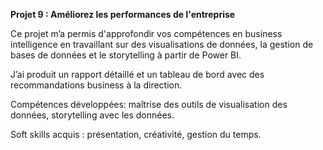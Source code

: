 **Projet 9 : Améliorez les performances de l'entreprise**

Ce projet m’a permis d'approfondir vos compétences en business intelligence en travaillant sur des visualisations de données, 
la gestion de bases de données et le storytelling à partir de Power BI.

J’ai produit un rapport détaillé et un tableau de bord avec des recommandations business à la direction.

Compétences développées: maîtrise des outils de visualisation des données, storytelling avec les données.

Soft skills acquis : présentation, créativité, gestion du temps.
